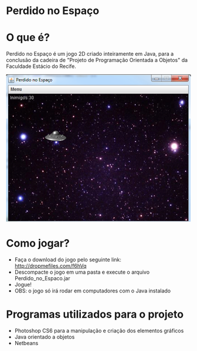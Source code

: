 # Perdido no Espaço

# O que é?

Perdido no Espaço é um jogo 2D criado inteiramente em Java, para a conclusão da cadeira de "Projeto de Programação Orientada a Objetos" da Faculdade Estácio do Recife.


![PrintScreen Perdido no Espaço](https://github.com/fjuriolli/perdidonoespaco/blob/master/perdidonoespaco.png "Printscreen Perdido no Espaço")

  
# Como jogar?

 - Faça o download do jogo pelo seguinte link: http://dropmefiles.com/f6hVq
 - Descompacte o jogo em uma pasta e execute o arquivo Perdido_no_Espaco.jar
 - Jogue!
 - OBS: o jogo só irá rodar em computadores com o Java instalado 
 

# Programas utilizados para o projeto


  - Photoshop CS6 para a manipulação e criação dos elementos gráficos
  - Java orientado a objetos
  - Netbeans



